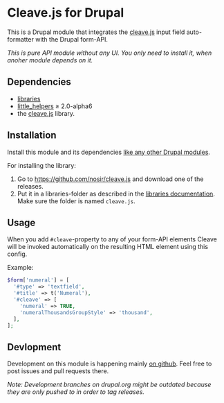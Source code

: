# Cleave.js for Drupal

This is a Drupal module that integrates the [cleave.js](https://nosir.github.io/cleave.js/) input field auto-formatter with the Drupal form-API.

*This is pure API module without any UI. You only need to install it, when anoher module depends on it.*


## Dependencies

* [libraries](https://www.drupal.org/project/libraries)
* [little_helpers](https://www.drupal.org/project/libraries) ≥ 2.0-alpha6
* the [cleave.js](https://nosir.github.io/cleave.js/) library.


## Installation

Install this module and its dependencies [like any other Drupal modules](https://www.drupal.org/docs/7/extend/installing-modules).


For installing the library:

1. Go to https://github.com/nosir/cleave.js and download one of the releases.
2. Put it in a libraries-folder as described in the [libraries documentation](https://www.drupal.org/docs/7/modules/libraries-api/installing-an-external-library-that-is-required-by-a-contributed-module#install-external-library). Make sure the folder is named `cleave.js`.


## Usage

When you add `#cleave`-property to any of your form-API elements Cleave will be invoked automatically on the resulting HTML element using this config.

Example:

```php
$form['numeral'] = [
  '#type' => 'textfield',
  '#title' => t('Numeral'),
  '#cleave' => [
    'numeral' => TRUE,
    'numeralThousandsGroupStyle' => 'thousand',
  ],
];
```


## Devlopment

Development on this module is happening mainly [on github](https://github.com/moreonion/drupal-cleave-js). Feel free to post issues and pull requests there.

*Note: Development branches on drupal.org might be outdated because they are only pushed to in order to tag releases.*

